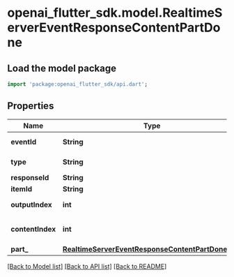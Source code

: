# openai_flutter_sdk.model.RealtimeServerEventResponseContentPartDone

## Load the model package
```dart
import 'package:openai_flutter_sdk/api.dart';
```

## Properties
Name | Type | Description | Notes
------------ | ------------- | ------------- | -------------
**eventId** | **String** | The unique ID of the server event. | 
**type** | **String** | The event type, must be `response.content_part.done`. | 
**responseId** | **String** | The ID of the response. | 
**itemId** | **String** | The ID of the item. | 
**outputIndex** | **int** | The index of the output item in the response. | 
**contentIndex** | **int** | The index of the content part in the item's content array. | 
**part_** | [**RealtimeServerEventResponseContentPartDonePart**](RealtimeServerEventResponseContentPartDonePart.md) |  | 

[[Back to Model list]](../README.md#documentation-for-models) [[Back to API list]](../README.md#documentation-for-api-endpoints) [[Back to README]](../README.md)


